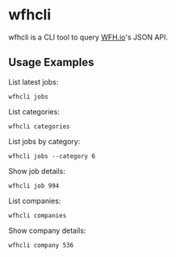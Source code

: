 # wfhcli

wfhcli is a CLI tool to query [WFH.io](https://www.wfh.io)'s JSON API.

## Usage Examples

List latest jobs:

```
wfhcli jobs
```

List categories:

```
wfhcli categories
```

List jobs by category:

```
wfhcli jobs --category 6
```

Show job details:

```
wfhcli job 994
```

List companies:

```
wfhcli companies
```

Show company details:

```
wfhcli company 536
```
